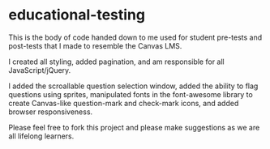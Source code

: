 # educational-testing

This is the body of code handed down to me used for student pre-tests and post-tests that I made to resemble the Canvas LMS.

I created all styling, added pagination, and am responsible for all JavaScript/jQuery.

I added the scroallable question selection window, added the ability to flag questions using sprites, manipulated fonts in the
font-awesome library to create Canvas-like question-mark and check-mark icons, and added browser responsiveness.

Please feel free to fork this project and please make suggestions as we are all lifelong learners.
